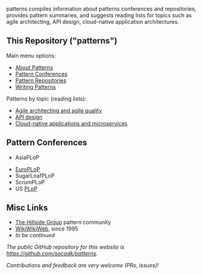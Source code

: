 <!-- ---
title: Home
---
-->

patterns compiles information about patterns conferences and repositories, provides pattern summaries, and suggests reading lists for topics such as agile architecting, API design, cloud-native application architectures. 

## This Repository ("patterns")

Main menu options:

* [About Patterns](./about)
* [Pattern Conferences](./conferences)
* [Pattern Repositories](./repositories)
* [Writing Patterns](./writing/authoring.html)
  
Patterns by topic (reading lists): <!-- ([topic index/overview](./reading-lists/)): -->

* [Agile architecting and agile quality](./reading-lists/agile-architecture.html)
* [API design](./reading-lists/api-design.html)
* [Cloud-native applications and microservices](./reading-lists/cloud-native-microservices.md)

## Pattern Conferences 

* AsiaPLoP
<!-- * ChiliPLoP -->
* [EuroPLoP](./conferences/EuroPLoP/)
* SugarLoafPLoP
* ScrumPLoP
* US [PLoP](./conferences/PLoP/)
<!-- * Viking Plop -->

## Misc Links

* [The Hillside Group](https://hillside.net/) pattern community
* [WikiWikiWeb](https://wiki.c2.com/), since 1995 <!-- PPP: <http://c2.com/ppr/> -->
* *to be continued*

*The public GitHub repository for this website is <https://github.com/socadk/patterns>.* 

*Contributions and feedback are very welcome (PRs, issues)!*